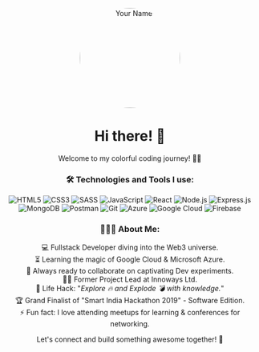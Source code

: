 <p align="center">
  <img src="https://your-image-url.com/your-image.png" alt="Your Name" width="200" style="border-radius: 50%" />
</p>
<h1 align="center">Hi there! 👋</h1>
<p align="center">Welcome to my colorful coding journey! 🎨✨</p>
<h3 align="center">🛠️ Technologies and Tools I use:</h3>
<p align="center">
  <img src="https://img.shields.io/badge/-HTML5-E34F26?style=flat-square&logo=html5&logoColor=white" alt="HTML5" />
  <img src="https://img.shields.io/badge/-CSS3-1572B6?style=flat-square&logo=css3" alt="CSS3" />
  <img src="https://img.shields.io/badge/-SASS-CC6699?style=flat-square&logo=sass&logoColor=white" alt="SASS" />
  <img src="https://img.shields.io/badge/-JavaScript-F7DF1E?style=flat-square&logo=javascript&logoColor=black" alt="JavaScript" />
  <img src="https://img.shields.io/badge/-React-61DAFB?style=flat-square&logo=react&logoColor=black" alt="React" />
  <img src="https://img.shields.io/badge/-Node.js-339933?style=flat-square&logo=node.js&logoColor=white" alt="Node.js" />
  <img src="https://img.shields.io/badge/-Express.js-000000?style=flat-square" alt="Express.js" />
  <img src="https://img.shields.io/badge/-MongoDB-47A248?style=flat-square&logo=mongodb&logoColor=white" alt="MongoDB" />
  <img src="https://img.shields.io/badge/-Postman-FF6C37?style=flat-square&logo=postman" alt="Postman" />
  <img src="https://img.shields.io/badge/-Git-F05032?style=flat-square&logo=git&logoColor=white" alt="Git" />
  <img src="https://img.shields.io/badge/-Azure-0089D6?style=flat-square&logo=microsoft-azure&logoColor=white" alt="Azure" />
  <img src="https://img.shields.io/badge/-Google%20Cloud-4285F4?style=flat-square&logo=google-cloud&logoColor=white" alt="Google Cloud" />
  <img src="https://img.shields.io/badge/-Firebase-FFCA28?style=flat-square&logo=firebase&logoColor=black" alt="Firebase" />
</p>
<h3 align="center">👨🏻‍💻 About Me:</h3>
<p align="center">
  💻 Fullstack Developer diving into the Web3 universe.<br/>
  ⏳ Learning the magic of Google Cloud & Microsoft Azure.<br/>
  🚀 Always ready to collaborate on captivating Dev experiments.<br/>
  👨‍💻 Former Project Lead at Innoways Ltd.<br/>
  🎯 Life Hack: "<em>Explore 🔥 and Explode 💣 with knowledge.</em>"<br/>
  🏆 Grand Finalist of "Smart India Hackathon 2019" - Software Edition.<br/>
  ⚡ Fun fact: I love attending meetups for learning & conferences for networking.
</p>
<p align="center">
  Let's connect and build something awesome together! 🌟
</p>
